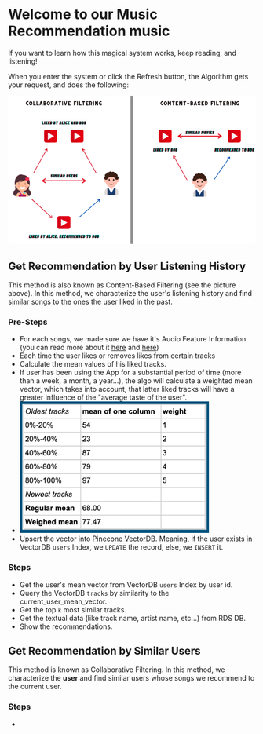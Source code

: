 # Welcome to our Music Recommendation music
If you want to learn how this magical system works, keep reading, and listening!

When you enter the system or click the Refresh button, the Algorithm gets your request, and does the following:

![img.png](docs/resources/img.png)

## Get Recommendation by User Listening History
This method is also known as Content-Based Filtering (see the picture above). 
In this method, we characterize the user's listening history and find similar songs to the ones the user liked in the past.

### Pre-Steps
  - For each songs, we made sure we have it's Audio Feature Information (you can read more about it [here](https://www.kaggle.com/datasets/amitanshjoshi/spotify-1million-tracks?source=post_page-----5780cabfe194--------------------------------) and 
[here](https://developer.spotify.com/documentation/web-api/reference/get-audio-features)) 
  - Each time the user likes or removes likes from certain tracks
  - Calculate the mean values of his liked tracks.
  - If user has been using the App for a substantial period of time (more than a week, a month, a year...), the algo will calculate a weighted mean vector, which takes into account, that latter liked tracks will have a greater influence of the "average taste of the user".
  - ![img_1.png](docs/resources/img_1.png)
  - Upsert the vector into [Pinecone VectorDB](https://docs.pinecone.io/home). Meaning, if the user exists in VectorDB `users` Index, we `UPDATE` the record, else, we `INSERT` it.

### Steps

- Get the user's mean vector from VectorDB `users` Index by user id.
- Query the VectorDB `tracks` by similarity to the current_user_mean_vector.
- Get the top `k` most similar tracks.
- Get the textual data (like track name, artist name, etc...) from RDS DB.
- Show the recommendations.

## Get Recommendation by Similar Users
This method is known as Collaborative Filtering. 
In this method, we characterize the **user** and find similar users whose songs we recommend to the current user.

### Steps

- 
